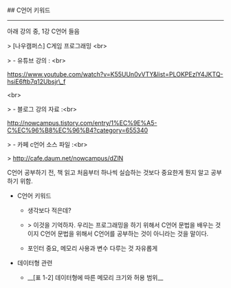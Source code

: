 \#\# C언어 키워드

----

아래 강의 중, 1강 C언어 들음



&gt; \[나우캠퍼스\] C게임 프로그래밍 &lt;br&gt;

&gt; - 유튜브 강의 : &lt;br&gt; 

 https://www.youtube.com/watch?v=K55UUn0vVTY&list=PLOKPEzlY4JKTQ-hsiE6ftb7q12Ubsjr\_f

&lt;br&gt;

&gt; - 블로그 강의 자료 :&lt;br&gt;

http://nowcampus.tistory.com/entry/1%EC%9E%A5-C%EC%96%B8%EC%96%B4?category=655340

&gt; - 카페 c언어 소스 파일 :&lt;br&gt;

&gt; http://cafe.daum.net/nowcampus/dZlN



C언어 공부하기 전, 책 읽고 처음부터 하나씩 실습하는 것보다 중요한게 뭔지 알고 공부하기 위함.



- C언어 키워드

  - 생각보다 적은데?

  - &gt; 이것을 기억하자. 우리는 프로그래밍을 하기 위해서 C언어 문법을 배우는 것이지 C언어 문법을 위해서 C언어를 공부하는 것이 아니라는 것을 말이다. 

  - 포인터 중요, 메모리 사용과 변수 다루는 것 자유롭게

- 데이터형 관련

  - \_\_\[표 1-2\] 데이터형에 따른 메모리 크기와 허용 범위\_\_ 

